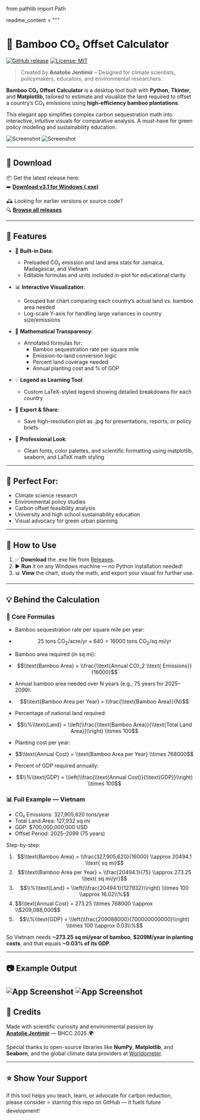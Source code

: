 from pathlib import Path

readme_content = """
# 🎍 Bamboo CO₂ Offset Calculator

[![GitHub release](https://img.shields.io/github/v/release/jentimanatol/BambooCO2Offset)](https://github.com/jentimanatol/BambooCO2Offset/releases)
[![License: MIT](https://img.shields.io/badge/License-MIT-blue.svg)](LICENSE)

> Created by **Anatolie Jentimir** – Designed for climate scientists, policymakers, educators, and environmental researchers.

**Bamboo CO₂ Offset Calculator** is a desktop tool built with **Python**, **Tkinter**, and **Matplotlib**, tailored to estimate and visualize the land required to offset a country’s CO₂ emissions using **high-efficiency bamboo plantations**.

This elegant app simplifies complex carbon sequestration math into interactive, intuitive visuals for comparative analysis. A must-have for green policy modeling and sustainability education.

![Screenshot](screenshots/Screenshot1.png)
![Screenshot](screenshots/Screenshot2.png)

---

## 🔽 Download

📦 Get the latest release here:  
➡️ **[Download v3.1 for Windows (.exe)](https://github.com/jentimanatol/BambooCO2Offset/releases/download/v3.1/BambooCO2OffsetCalculator.exe)**

🕰️ Looking for earlier versions or source code?  
🔍 **[Browse all releases](https://github.com/jentimanatol/BambooCO2Offset/releases)**

---

## 🌱 Features

- 📍 **Built-in Data**:
  - Preloaded CO₂ emission and land area stats for Jamaica, Madagascar, and Vietnam
  - Editable formulas and units included in-plot for educational clarity

- 📊 **Interactive Visualization**:
  - Grouped bar chart comparing each country’s actual land vs. bamboo area needed
  - Log-scale Y-axis for handling large variances in country size/emissions

- 🧮 **Mathematical Transparency**:
  - Annotated formulas for:
    - Bamboo sequestration rate per square mile
    - Emission-to-land conversion logic
    - Percent land coverage needed
    - Annual planting cost and % of GDP

- 💡 **Legend as Learning Tool**:
  - Custom LaTeX-styled legend showing detailed breakdowns for each country

- 💾 **Export & Share**:
  - Save high-resolution plot as .jpg for presentations, reports, or policy briefs

- 🎨 **Professional Look**:
  - Clean fonts, color palettes, and scientific formatting using matplotlib, seaborn, and LaTeX math styling

---

## 🧪 Perfect For:

- Climate science research
- Environmental policy studies
- Carbon offset feasibility analysis
- University and high school sustainability education
- Visual advocacy for green urban planning

---

## 🚀 How to Use

1. ✅ **Download** the .exe file from [Releases](https://github.com/jentimanatol/BambooCO2Offset/releases).
2. ▶️ **Run** it on any Windows machine — no Python installation needed!
3. 📊 **View** the chart, study the math, and export your visual for further use.

---

## 💡 Behind the Calculation

### 📐 Core Formulas

- Bamboo sequestration rate per square mile per year:

  
- $$25 \text{ tons CO}_2/\text{acre}/\text{yr} \times 640 = 16000 \text{ tons CO}_2/\text{sq mi}/\text{yr}$$
  
- Bamboo area required (in sq mi):

- $$\\text{Bamboo Area} = \\frac{\\text{Annual CO}_2 \\text{ Emissions}}{16000}$$

- Annual bamboo area needed over N years (e.g., 75 years for 2025–2099):

- $$\\text{Bamboo Area per Year} = \\frac{\\text{Bamboo Area}}{N}$$

- Percentage of national land required:

- $$\\%\\text{Land} = \\left(\\frac{\\text{Bamboo Area}}{\\text{Total Land Area}}\\right) \\times 100$$

- Planting cost per year:

- $$\\text{Annual Cost} = \\text{Bamboo Area per Year} \\times 768000$$

- Percent of GDP required annually:

- $$\\%\\text{GDP} = \\left(\\frac{\\text{Annual Cost}}{\\text{GDP}}\\right) \\times 100$$

### 📊 Full Example — Vietnam

- CO₂ Emissions: 327,905,620 tons/year  
- Total Land Area: 127,932 sq mi  
- GDP: \$700,000,000,000 USD  
- Offset Period: 2025–2099 (75 years)

Step-by-step:

1. $$\\text{Bamboo Area} = \\frac{327,905,620}{16000} \\approx 20494.1 \\text{ sq mi}$$  
2. $$\\text{Bamboo Area per Year} = \\frac{20494.1}{75} \\approx 273.25 \\text{ sq mi/yr}$$  
3. $$\\%\\text{Land} = \\left(\\frac{20494.1}{127932}\\right) \\times 100 \\approx 16.02\\%$$  
4. $$\\text{Annual Cost} = 273.25 \\times 768000 \\approx \\$209,088,000$$  
5. $$\\%\\text{GDP} = \\left(\\frac{209088000}{700000000000}\\right) \\times 100 \\approx 0.03\\%$$

So Vietnam needs **~273.25 sq mi/year of bamboo**, **\$209M/year in planting costs**, and that equals **~0.03% of its GDP**.

---

## 📷 Example Output

![App Screenshot](screenshots/Bambo_ofset.png)
![App Screenshot](screenshots/Reduction_over_time.png)
---

## 🙌 Credits

Made with scientific curiosity and environmental passion by  
**[Anatolie Jentimir](https://github.com/jentimanatol)** — BHCC 2025 🌍

Special thanks to open-source libraries like **NumPy**, **Matplotlib**, and **Seaborn**, and the global climate data providers at [Worldometer](https://www.worldometers.info/co2-emissions/).

---

## ⭐ Show Your Support

If this tool helps you teach, learn, or advocate for carbon reduction,  
please consider ⭐ starring this repo on GitHub — it fuels future development!


